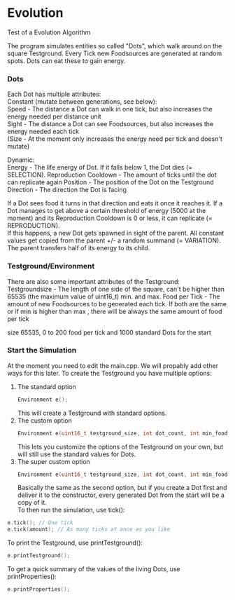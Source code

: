 # Evolution
Test of a Evolution Algorithm

The program simulates entities so called "Dots", which walk around on the square Testground. Every Tick new Foodsources are generated at random spots. Dots can eat these to gain energy.  

### Dots

Each Dot has multiple attributes:  
Constant (mutate between generations, see below):  
Speed - The distance a Dot can walk in one tick, but also increases the energy needed per distance unit  
Sight - The distance a Dot can see Foodsources, but also increases the energy needed each tick  
(Size - At the moment only increases the energy need per tick and doesn't mutate)

Dynamic:  
Energy - The life energy of Dot. If it falls below 1, the Dot dies (= SELECTION).
Reproduction Cooldown - The amount of ticks until the dot can replicate again
Position - The position of the Dot on the Testground
Direction - The direction the Dot is facing

If a Dot sees food it turns in that direction and eats it once it reaches it. If a Dot manages to get above a certain threshold of energy (5000 at the moment) and its Reproduction Cooldown is 0 or less, it can replicate (= REPRODUCTION).  
If this happens, a new Dot gets spawned in sight of the parent. All constant values get copied from the parent +/- a random summand (= VARIATION). The parent transfers half of its energy to its child.


### Testground/Environment

There are also some important attributes of the Testground:  
Testgroundsize - The length of one side of the square, can't be higher than 65535 (the maximum value of uint16_t)
min. and max. Food per Tick - The amount of new Foodsources to be generated each tick. If both are the same or if min is higher than  max , there will be always the same amount of food per tick  

size 65535, 0 to 200 food per tick and 1000 standard Dots for the start

### Start the Simulation
At the moment you need to edit the main.cpp. We will propably add other ways for this later.
To create the Testground you have multiple options:  
1. The standard option  
    ```C++
    Environment e();
    ```
    This will create a Testground with standard options.
2. The custom option
    ```C++
    Environment e(uint16_t testground_size, int dot_count, int min_food_count, int max_food_count)
    ```
    This lets you customize the options of the Testground on your own, but will still use the standard values for Dots.
3. The super custom option
    ```C++
    Environment e(uint16_t testground_size, int dot_count, int min_food_count, int max_food_count, Dot start_dot)
    ```
    Basically the same as the second option, but if you create a Dot first and deliver it to the constructor, every generated Dot from the start will be a copy of it.  
To then run the simulation, use tick():  
```C++
e.tick(); // One tick
e.tick(amount); // As many ticks at once as you like
```
To print the Testground, use printTestground():  
```C++
e.printTestground();
```
To get a quick summary of the values of the living Dots, use printProperties():  
```C++
e.printProperties();
```
